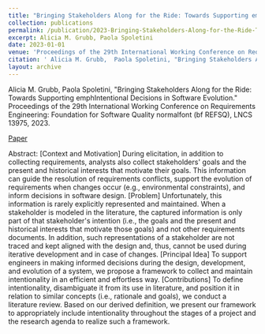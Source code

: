 ```yaml
---
title: "Bringing Stakeholders Along for the Ride: Towards Supporting emphIntentional Decisions in Software Evolution"
collection: publications
permalink: /publication/2023-Bringing-Stakeholders-Along-for-the-Ride-Towards-Supporting-emphIntentional-Decisions-in-Software-Evolution
excerpt: Alicia M. Grubb, Paola Spoletini
date: 2023-01-01
venue: 'Proceedings of the 29th International Working Conference on Requirements Engineering: Foundation for Software Quality normalfont (bf REFSQ), LNCS 13975'
citation: ' Alicia M. Grubb,  Paola Spoletini, "Bringing Stakeholders Along for the Ride: Towards Supporting emphIntentional Decisions in Software Evolution." Proceedings of the 29th International Working Conference on Requirements Engineering: Foundation for Software Quality normalfont (bf REFSQ), LNCS 13975, 2023.'
layout: archive
---
```

 Alicia M. Grubb,  Paola Spoletini, "Bringing Stakeholders Along for the Ride: Towards Supporting emphIntentional Decisions in Software Evolution." Proceedings of the 29th International Working Conference on Requirements Engineering: Foundation for Software Quality normalfont (bf REFSQ), LNCS 13975, 2023.

[Paper](https://link.springer.com/chapter/10.1007/978-3-031-29786-1_4)

Abstract: [Context and Motivation] During elicitation, in addition to collecting requirements, analysts also collect stakeholders' goals and the present and historical interests that motivate their goals. This information can guide the resolution of requirements conflicts, support the evolution of requirements when changes occur (e.g., environmental constraints), and inform decisions in software design. [Problem] Unfortunately, this information is rarely explicitly represented and maintained. When a stakeholder is modeled in the literature, the captured information is only part of that stakeholder's intention (i.e., the goals and the present and historical interests that motivate those goals) and not other requirements documents. In addition, such representations of a stakeholder are not traced and kept aligned with the design and, thus, cannot be used during iterative development and in case of changes. [Principal Idea] To support engineers in making informed decisions during the design, development, and evolution of a system, we propose a framework to collect and maintain intentionality in an efficient and effortless way. [Contributions] To define intentionality, disambiguate it from its use in literature, and position it in relation to similar concepts (i.e., rationale and goals), we conduct a literature review. Based on our derived definition, we present our framework to appropriately include intentionality throughout the stages of a project and the research agenda to realize such a framework.
